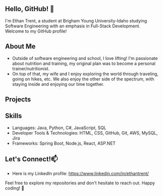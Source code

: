 ## Hello, GitHub! 👋

I'm Ethan Trent, a student at Brigham Young University-Idaho studying Software Engineering with an emphasis in Full-Stack Development. Welcome to my GitHub profile!

## About Me

- Outside of software engineering and school, I love lifting! I'm passionate about nutrition and training, my original plan was to become a personal trainer/nutritionist.
- On top of that, my wife and I enjoy exploring the world through traveling, going on hikes, etc. We also enjoy the other side of the spectrum, with staying inside and enjoying our time together.

## Projects


## Skills

- Languages: Java, Python, C#, JavaScript, SQL
- Developer Tools & Technologies: HTML, CSS, GitHub, Git, AWS, MySQL, Jira
- Frameworks: Spring Boot, Node.js, React, ASP.NET


## Let's Connect!📫

- Here is my LinkedIn profile: https://www.linkedin.com/in/ethantrent/

Feel free to explore my repositories and don't hesitate to reach out. Happy coding! 🚀

